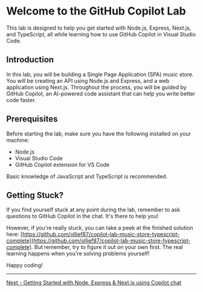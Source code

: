 # Welcome to the GitHub Copilot Lab

This lab is designed to help you get started with Node.js, Express, Next.js, and TypeScript, all while learning how to use GitHub Copilot in Visual Studio Code.

## Introduction

In this lab, you will be building a Single Page Application (SPA) music store. You will be creating an API using Node.js and Express, and a web application using Next.js. Throughout the process, you will be guided by GitHub Copilot, an AI-powered code assistant that can help you write better code faster.

## Prerequisites

Before starting the lab, make sure you have the following installed on your machine:

- Node.js
- Visual Studio Code
- GitHub Copilot extension for VS Code

Basic knowledge of JavaScript and TypeScript is recommended.

## Getting Stuck?

If you find yourself stuck at any point during the lab, remember to ask questions to GitHub Copilot in the chat. It's there to help you!

However, if you're really stuck, you can take a peek at the finished solution here: [https://github.com/ollief87/copilot-lab-music-store-typescript-complete](https://github.com/ollief87/copilot-lab-music-store-typescript-complete). But remember, try to figure it out on your own first. The real learning happens when you're solving problems yourself!

Happy coding!

------------
[Next - Getting Started with Node, Express & Next.js using Copilot chat](./01-Step01.md)